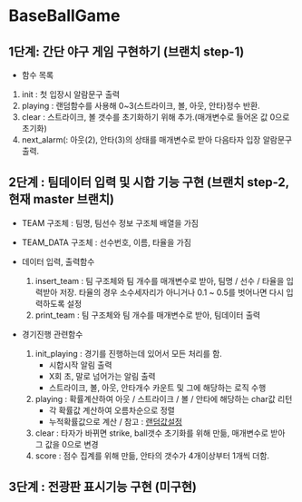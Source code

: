BaseBallGame
=============

## 1단계: 간단 야구 게임 구현하기 (브랜치 step-1)

* 함수 목록
1) init : 첫 입장시 알람문구 출력
2) playing : 랜덤함수를 사용해 0~3(스트라이크, 볼, 아웃, 안타)정수 반환.
3) clear : 스트라이크, 볼 갯수를 초기화하기 위해 추가.(매개변수로 들어온 값 0으로 초기화)
4) next_alarm(: 아웃(2), 안타(3)의 상태를 매개변수로 받아 다음타자 입장 알람문구 출력.

## 2단계 : 팀데이터 입력 및 시합 기능 구현 (브랜치 step-2, 현재 master 브랜치)
* TEAM 구조체 : 팀명, 팀선수 정보 구조체 배열을 가짐
* TEAM_DATA 구조체 : 선수번호, 이름, 타율을 가짐

* 데이터 입력, 출력함수
  1)  insert_team : 팀 구조체와 팀 개수를 매개변수로 받아, 팀명 / 선수 / 타율을 입력받아 저장. 타율의 경우 소수세자리가 아니거나 
      0.1 ~ 0.5를 벗어나면 다시 입력하도록 설정
  2)  print_team  : 팀 구조체와 팀 개수를 매개변수로 받아, 팀데이터 출력
  
* 경기진행 관련함수
  1) init_playing : 경기를 진행하는데 있어서 모든 처리를 함. 
     - 시합시작 알림 출력
     - X회 초, 말로 넘어가는 알림 출력
     - 스트라이크, 볼, 아웃, 안타개수 카운트 및 그에 해당하는 로직 수행
  2) playing : 확률계산하여 아웃 / 스트라이크 / 볼 / 안타에 해당하는 char값 리턴
     - 각 확률값 계산하여 오름차순으로 정렬
     - 누적확률값으로 계산 / 참고 : [랜덤값설정](https://skyfe.tistory.com/entry/%ED%99%95%EB%A5%A0%EC%9D%84-%EC%A0%81%EC%9A%A9%ED%95%9C-%EB%9E%9C%EB%8D%A4%EA%B0%92-%EC%84%A0%ED%83%9D%ED%95%98%EA%B8%B0)
  3) clear : 타자가 바뀌면 strike, ball갯수 초기화를 위해 만듦, 매개변수로 받아 그 값을 0으로 변경
  4) score : 점수 집계를 위해 만듦, 안타의 갯수가 4개이상부터 1개씩 더함.
   
## 3단계 : 전광판 표시기능 구현 (미구현)
